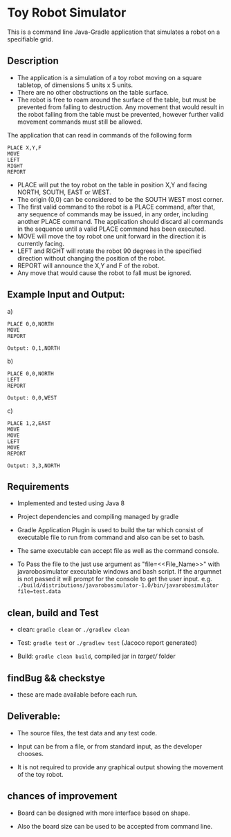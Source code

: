 # Toy Robot Simulator

This is a command line Java-Gradle application that simulates a robot
on a specifiable grid.

## Description

- The application is a simulation of a toy robot moving on a square tabletop,
  of dimensions 5 units x 5 units.
- There are no other obstructions on the table surface.
- The robot is free to roam around the surface of the table, but must be
  prevented from falling to destruction. Any movement that would result in the
  robot falling from the table must be prevented, however further valid movement
  commands must still be allowed.
 
The application that can read in commands of the following form

    PLACE X,Y,F
    MOVE
    LEFT
    RIGHT
    REPORT

- PLACE will put the toy robot on the table in position X,Y
  and facing NORTH, SOUTH, EAST or WEST.
- The origin (0,0) can be considered to be the SOUTH WEST most corner.
- The first valid command to the robot is a PLACE command, after that,
  any sequence of commands may be issued, in any order, including another
  PLACE command. The application should discard all commands in the
  sequence until a valid PLACE command has been executed.
- MOVE will move the toy robot one unit forward in the direction it is currently
  facing.
- LEFT and RIGHT will rotate the robot 90 degrees in the specified direction
  without changing the position of the robot.
- REPORT will announce the X,Y and F of the robot.
- Any move that would cause the robot to fall must be ignored.

## Example Input and Output:
    
a)

	PLACE 0,0,NORTH
    MOVE
    REPORT

	Output: 0,1,NORTH

b)

	PLACE 0,0,NORTH
	LEFT
	REPORT
	
	Output: 0,0,WEST

c)

	PLACE 1,2,EAST
	MOVE
	MOVE
	LEFT
	MOVE
	REPORT

	Output: 3,3,NORTH


## Requirements

- Implemented and tested using Java 8

- Project dependencies and compiling managed by gradle

- Gradle Application Plugin is used to build the tar which consist of executable file to run from command and also can be set to bash.

- The same executable can accept file as well as the command console.

- To Pass the file to the just use argument as "file=<<File_Name>>" with javarobosimulator executable windows and bash script. If the argumnet is not passed it will prompt for the console to get the user input.
 e.g. `./build/distributions/javarobosimulator-1.0/bin/javarobosimulator file=test.data`
## clean, build and Test

- clean: `gradle clean` or `./gradlew clean`

- Test: `gradle test` or  `./gradlew test` (Jacoco report generated)

- Build: `gradle clean build`, compiled jar in *target/* folder

## findBug && checkstye

- these are made available before each run.

##  Deliverable:
- The source files, the test data and any test code.

- Input can be from a file, or from standard input, as the developer chooses.

- It is not required to provide any graphical output showing the movement of the toy robot.

## chances of improvement

- Board can be designed with more interface based on shape.

- Also the board size can be used to be accepted from command line.